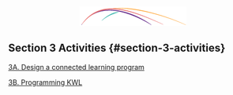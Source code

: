 <div style="text-align:center;"><img src="/assets/CL_Swoosh.png" alt="ConnectedLib: Helping librarians use digital media to make learning connections with youth"/></div>

## Section 3 Activities {#section-3-activities}

[3A. Design a connected learning program](/3_a_connected_learning_playbook/section_3_activities/3a-design-a-connected-learning-program.html)

[3B. Programming KWL](/3_a_connected_learning_playbook/section_3_activities/3b-programming-kwl.html)



